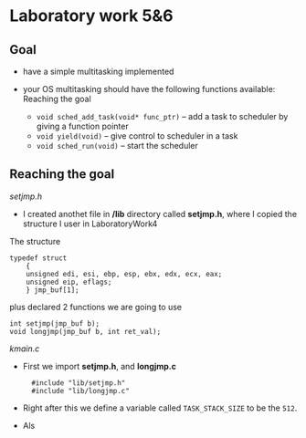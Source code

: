 Laboratory work 5&6
=========

Goal
-
  - have a simple multitasking implemented
  - your OS multitasking should have the following functions available:
Reaching the goal
  
    - `void sched_add_task(void* func_ptr)` – add a task to scheduler by giving a function pointer
    - `void yield(void)` – give control to scheduler in a task
    - `void sched_run(void)` – start the scheduler

Reaching the goal
-

*setjmp.h*


  - I created anothet file in **/lib** directory called **setjmp.h**, where I copied the structure I user in LaboratoryWork4

The structure

    typedef struct
        {
        unsigned edi, esi, ebp, esp, ebx, edx, ecx, eax;
        unsigned eip, eflags;
        } jmp_buf[1];
        
plus declared 2 functions we are going to use 

    int setjmp(jmp_buf b);
    void longjmp(jmp_buf b, int ret_val);
    
*kmain.c*
  
- First we import **setjmp.h**, and **longjmp.c** 

        #include "lib/setjmp.h"
        #include "lib/longjmp.c"
- Right after this we define a variable called `TASK_STACK_SIZE` to be the `512`.
- Als
